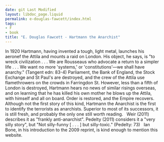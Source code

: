 ```yaml
---
date: git Last Modified
layout: libdoc_page.liquid
permalink: e-douglas-fawcett/index.html
tags:
- F
- book
title: "E. Douglas Fawcett - Hartmann the Anarchist"
---
```


In 1920 Hartmann, having invented a tough, light metal,  launches his aeronef the Attila and mounts a raid on London. His object,  he says, is "to wreck civilization . . . We are Rousseaus who advocate a return  to a simpler life . . . We want no more 'systems,' or 'constitutions'—we shall  have anarchy." (Tangent edn: 83-4) Parliament, the Bank of England, the Stock  Exchange and St Paul's are destroyed, and the crew of the Attila use  flamethrowers on the crowds in Farringdon St. However, less than a fifth of  London is destroyed, Hartmann hears no news of similar risings overseas, and on  learning that he has killed his own mother he blows up the Attila, with  himself and all on board. Order is restored, and the Empire recovers.
 
Although not the first story of this kind,  Hartmann the Anarchist is the first to identify the terrorists as anarchists. Superior to most of its successors, it is still fresh, and probably the only one still worth reading.
 
Weir (2011) describes it as "frankly anti-anarchist". Pedelty (2011) considers  it a "very silly story", but "Not silly-funny [ . . . ] but silly-toxic." (Pedelty:  73)
 
Ian Bone, in his introduction to the 2009  reprint, is kind enough to mention this website.